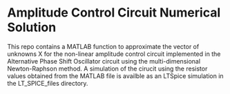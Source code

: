 # Amplitude Control Circuit Numerical Solution
This repo contains a MATLAB function to approximate the vector of unknowns X for the non-linear amplitude control circuit implemented in the Alternative Phase Shift Oscillator circuit using the multi-dimensional Newton-Raphson method. A simulation of the cirucit using the resistor values obtained from the MATLAB file is availble as an LTSpice simulation in the LT_SPICE_files directory.
